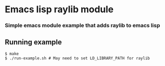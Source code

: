 # Emacs lisp raylib module
### Simple emacs module example that adds raylib to emacs lisp
## Running example
```$
$ make
$ ./run-example.sh # May need to set LD_LIBRARY_PATH for raylib
```